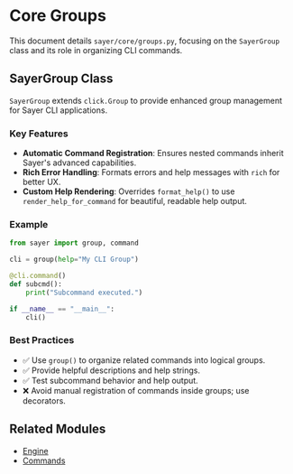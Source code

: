 # Core Groups

This document details `sayer/core/groups.py`, focusing on the `SayerGroup` class and its role in organizing CLI commands.

## SayerGroup Class

`SayerGroup` extends `click.Group` to provide enhanced group management for Sayer CLI applications.

### Key Features

* **Automatic Command Registration**: Ensures nested commands inherit Sayer's advanced capabilities.
* **Rich Error Handling**: Formats errors and help messages with `rich` for better UX.
* **Custom Help Rendering**: Overrides `format_help()` to use `render_help_for_command` for beautiful, readable help output.

### Example

```python
from sayer import group, command

cli = group(help="My CLI Group")

@cli.command()
def subcmd():
    print("Subcommand executed.")

if __name__ == "__main__":
    cli()
```

### Best Practices

* ✅ Use `group()` to organize related commands into logical groups.
* ✅ Provide helpful descriptions and help strings.
* ✅ Test subcommand behavior and help output.
* ❌ Avoid manual registration of commands inside groups; use decorators.

## Related Modules

* [Engine](./engine.md)
* [Commands](./commands.md)

